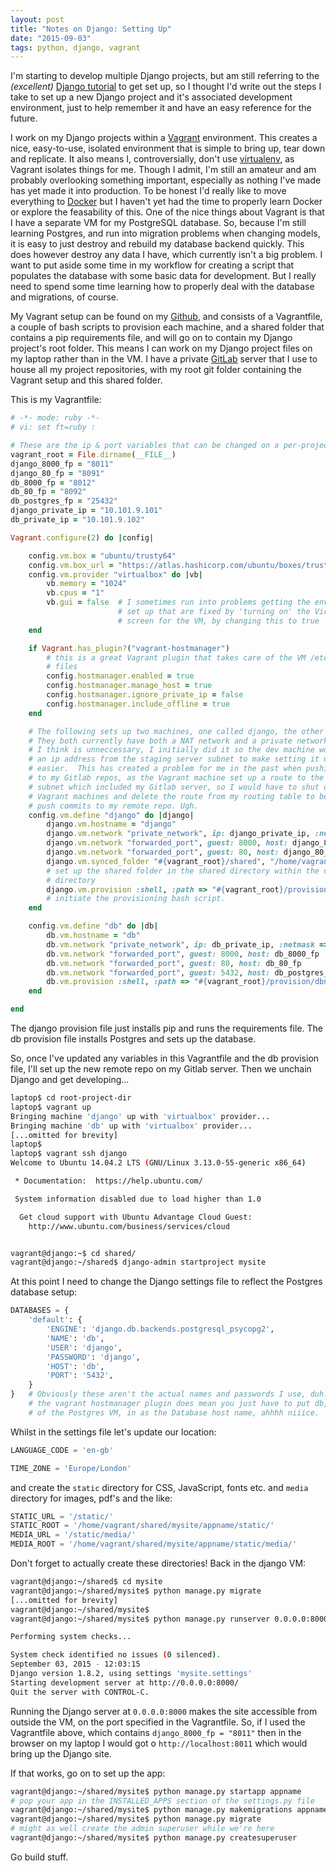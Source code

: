 ```yaml
---
layout: post
title: "Notes on Django: Setting Up"
date: "2015-09-03"
tags: python, django, vagrant
---
```


I'm starting to develop multiple Django projects, but am still referring to the *(excellent)* [Django tutorial][djt] to get set up, so I thought I'd write out the steps I take to set up a new Django project and it's associated development environment, just to help remember it and have an easy reference for the future.

<!--more-->

I work on my Django projects within a [Vagrant][v] environment.  This creates a nice, easy-to-use, isolated environment that is simple to bring up, tear down and replicate.  It also means I, controversially, don't use [virtualenv][ve], as Vagrant isolates things for me.  Though I admit, I'm still an amateur and am probably overlooking something important, especially as nothing I've made has yet made it into production.  To be honest I'd really like to move everything to [Docker][dkr] but I haven't yet had the time to properly learn Docker or explore the feasability of this.  One of the nice things about Vagrant is that I have a separate VM for my PostgreSQL database.  So, because I'm still learning Postgres, and run into migration problems when changing models, it is easy to just destroy and rebuild my database backend quickly.  This does however destroy any data I have, which currently isn't a big problem.  I want to put aside some time in my workflow for creating a script that populates the database with some basic data for development.  But I really need to spend some time learning how to properly deal with the database and migrations, of course.

My Vagrant setup can be found on my [Github][gv], and consists of a Vagrantfile, a couple of bash scripts to provision each machine, and a shared folder that contains a pip requirements file, and will go on to contain my Django project's root folder.  This means I can work on my Django project files on my laptop rather than in the VM.  I have a private [GitLab][gitl] server that I use to house all my project repositories, with my root git folder containing the Vagrant setup and this shared folder.

This is my Vagrantfile:

```ruby
# -*- mode: ruby -*-
# vi: set ft=ruby :

# These are the ip & port variables that can be changed on a per-project basis
vagrant_root = File.dirname(__FILE__)
django_8000_fp = "8011"
django_80_fp = "8091"
db_8000_fp = "8012"
db_80_fp = "8092"
db_postgres_fp = "25432"
django_private_ip = "10.101.9.101"
db_private_ip = "10.101.9.102"

Vagrant.configure(2) do |config|

    config.vm.box = "ubuntu/trusty64"
    config.vm.box_url = "https://atlas.hashicorp.com/ubuntu/boxes/trusty64"
    config.vm.provider "virtualbox" do |vb|
        vb.memory = "1024"
        vb.cpus = "1"
        vb.gui = false  # I sometimes run into problems getting the environment
                        # set up that are fixed by 'turning on' the Virtualbox
                        # screen for the VM, by changing this to true
    end

    if Vagrant.has_plugin?("vagrant-hostmanager")
        # this is a great Vagrant plugin that takes care of the VM /etc/hosts
        # files
        config.hostmanager.enabled = true
        config.hostmanager.manage_host = true
        config.hostmanager.ignore_private_ip = false
        config.hostmanager.include_offline = true
    end

    # The following sets up two machines, one called django, the other called db.
    # They both currently have both a NAT network and a private network, which
    # I think is unneccessary, I initially did it so the dev machine would have
    # an ip address from the staging server subnet to make setting it up there
    # easier.  This has created a problem for me in the past when pushing changes
    # to my Gitlab repos, as the Vagrant machine set up a route to the /16
    # subnet which included my Gitlab server, so I would have to shut down my
    # Vagrant machines and delete the route from my routing table to be able to
    # push commits to my remote repo. Ugh.
    config.vm.define "django" do |django|
        django.vm.hostname = "django"
        django.vm.network "private_network", ip: django_private_ip, :netmask => "255.255.0.0"
        django.vm.network "forwarded_port", guest: 8000, host: django_8000_fp
        django.vm.network "forwarded_port", guest: 80, host: django_80_fp
        django.vm.synced_folder "#{vagrant_root}/shared", "/home/vagrant/shared"
        # set up the shared folder in the shared directory within the current
        # directory
        django.vm.provision :shell, :path => "#{vagrant_root}/provision/djangonode-setup.sh"
        # initiate the provisioning bash script.
    end

    config.vm.define "db" do |db|
        db.vm.hostname = "db"
        db.vm.network "private_network", ip: db_private_ip, :netmask => "255.255.0.0"
        db.vm.network "forwarded_port", guest: 8000, host: db_8000_fp
        db.vm.network "forwarded_port", guest: 80, host: db_80_fp
        db.vm.network "forwarded_port", guest: 5432, host: db_postgres_fp
        db.vm.provision :shell, :path => "#{vagrant_root}/provision/dbnode-setup.sh"
    end

end
```

The django provision file just installs pip and runs the requirements file.  The db provision file installs Postgres and sets up the database.

So, once I've updated any variables in this Vagrantfile and the db provision file, I'll set up the new remote repo on my Gitlab server.  Then we unchain Django and get developing...

```bash
laptop$ cd root-project-dir
laptop$ vagrant up
Bringing machine 'django' up with 'virtualbox' provider...
Bringing machine 'db' up with 'virtualbox' provider...
[...omitted for brevity]
laptop$
laptop$ vagrant ssh django
Welcome to Ubuntu 14.04.2 LTS (GNU/Linux 3.13.0-55-generic x86_64)

 * Documentation:  https://help.ubuntu.com/

 System information disabled due to load higher than 1.0

  Get cloud support with Ubuntu Advantage Cloud Guest:
    http://www.ubuntu.com/business/services/cloud


vagrant@django:~$ cd shared/
vagrant@django:~/shared$ django-admin startproject mysite
```

At this point I need to change the Django settings file to reflect the Postgres database setup:

```python
DATABASES = {
    'default': {
        'ENGINE': 'django.db.backends.postgresql_psycopg2',
        'NAME': 'db',
        'USER': 'django',
        'PASSWORD': 'django',
        'HOST': 'db',
        'PORT': '5432',
    }
}   # Obviously these aren't the actual names and passwords I use, duh.  Though
    # the vagrant hostmanager plugin does mean you just have to put db, the name
    # of the Postgres VM, in as the Database host name, ahhhh niiice.
```

Whilst in the settings file let's update our location:

```python
LANGUAGE_CODE = 'en-gb'

TIME_ZONE = 'Europe/London'
```

and create the `static` directory for CSS, JavaScript, fonts etc. and `media` directory for images, pdf's and the like:

```python
STATIC_URL = '/static/'
STATIC_ROOT = '/home/vagrant/shared/mysite/appname/static/'
MEDIA_URL = '/static/media/'
MEDIA_ROOT = '/home/vagrant/shared/mysite/appname/static/media/'
```

Don't forget to actually create these directories!
Back in the django VM:

```bash
vagrant@django:~/shared$ cd mysite
vagrant@django:~/shared/mysite$ python manage.py migrate
[...omitted for brevity]
vagrant@django:~/shared/mysite$
vagrant@django:~/shared/mysite$ python manage.py runserver 0.0.0.0:8000

Performing system checks...

System check identified no issues (0 silenced).
September 03, 2015 - 12:03:15
Django version 1.8.2, using settings 'mysite.settings'
Starting development server at http://0.0.0.0:8000/
Quit the server with CONTROL-C.
```

Running the Django server at `0.0.0.0:8000` makes the site accessible from outside the VM, on the port specified in the Vagrantfile.  So, if I used the Vagrantfile above, which contains `django_8000_fp = "8011"` then in the browser on my laptop I would got o `http://localhost:8011` which would bring up the Django site.  

If that works, go on to set up the app:

```bash
vagrant@django:~/shared/mysite$ python manage.py startapp appname
# pop your app in the INSTALLED_APPS section of the settings.py file
vagrant@django:~/shared/mysite$ python manage.py makemigrations appname
vagrant@django:~/shared/mysite$ python manage.py migrate
# might as well create the admin superuser while we're here
vagrant@django:~/shared/mysite$ python manage.py createsuperuser
```

Go build stuff.

[djt]: https://docs.djangoproject.com/en/1.8/intro/tutorial01/
[v]:   https://www.vagrantup.com/
[ve]:  https://virtualenv.pypa.io/en/latest/
[dkr]: https://www.docker.com/
[gv]:  https://github.com/bordeltabernacle/Vagrant-Django-PostgreSQL
[gitl]: https://about.gitlab.com/downloads/
